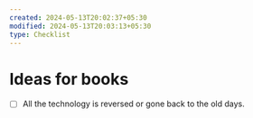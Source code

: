 ```yaml
---
created: 2024-05-13T20:02:37+05:30
modified: 2024-05-13T20:03:13+05:30
type: Checklist
---
```


# Ideas for books

- [ ] All the technology is reversed or gone back to the old days.
